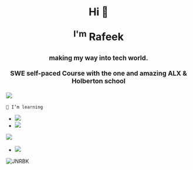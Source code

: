 <H1 align=center>
Hi 👋 

  <sup>I'm</sup> Rafeek
  
</H1>
<H2 align=center>
  <sup>making my way into tech world.</sup>
  
  <sup>SWE self-paced Course with the one and amazing ALX & Holberton school</sup>
</H2>
<p align="left">
  <img src="https://img.shields.io/badge/PROGRAMMING%20LANGUAGES-orange?style=for-the-badge&color=00796B" /></a>&nbsp;
  
</p>

 ``🌱 I’m learning``
* <img src="https://img.shields.io/badge/C Language-8A2BE2">
* <img src="https://img.shields.io/badge/Python-8A2BE2">
>

<p align="left">
  <img src="https://img.shields.io/badge/DATABASES-green?style=for-the-badge&color=2196F3" /></a>&nbsp;
</p>

*  <img src="https://img.shields.io/badge/sqlite3-8A2BE2">

<tr>
  <td>
        <img src="https://github-readme-stats.vercel.app/api/top-langs/?username=JNRBK&layout=compact&hide=html" alt="JNRBK" />
    </td>
</tr>
<!--
**JNRBK/JNRBK** is a ✨ _special_ ✨ repository because its `README.md` (this file) appears on your GitHub profile.

Here are some ideas to get you started:

- 🔭 I’m currently working on ...
- 🌱 I’m currently learning ...
- 👯 I’m looking to collaborate on ...
- 🤔 I’m looking for help with ...
- 💬 Ask me about ...
- 📫 How to reach me: ...
- 😄 Pronouns: ...
- ⚡ Fun fact: ...
-->

